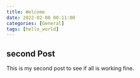 ```yaml
---
title: Welcome
date: 2022-02-08 00:11:00
categories: [General]
tags: [hello_world]     
---
```


## second Post

This is my second post to see if all is working fine.